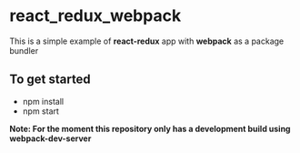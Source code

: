 # react_redux_webpack

This is a simple example of **react-redux** app with **webpack** as a package bundler

## To get started
* npm install
* npm start

**Note: For the moment this repository only has a development build using webpack-dev-server**
